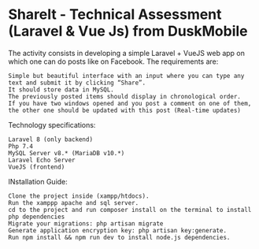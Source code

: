 # ShareIt - Technical Assessment (Laravel & Vue Js) from DuskMobile

The activity consists in developing a simple Laravel + VueJS web app on which one can do posts like on Facebook. The requirements are: 

    Simple but beautiful interface with an input where you can type any text and submit it by clicking “Share”. 
    It should store data in MySQL. 
    The previously posted items should display in chronological order. 
    If you have two windows opened and you post a comment on one of them, the other one should be updated with this post (Real-time updates)


Technology specifications: 

    Laravel 8 (only backend) 
    Php 7.4 
    MySQL Server v8.* (MariaDB v10.*) 
    Laravel Echo Server 
    VueJS (frontend) 

INstallation Guide:

    Clone the project inside (xampp/htdocs).
    Run the xamppp apache and sql server.
    cd to the project and run composer install on the terminal to install php dependencies
    Migrate your migrations: php artisan migrate
    Generate application encryption key: php artisan key:generate.
    Run npm install && npm run dev to install node.js dependencies.
    

